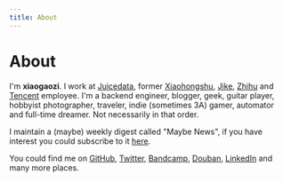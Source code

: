 ```yaml
---
title: About
---
```


# About

I'm **xiaogaozi**. I work at [Juicedata](https://juicefs.com), former [Xiaohongshu](https://www.xiaohongshu.com), [Jike](https://www.ruguoapp.com), [Zhihu](https://www.zhihu.com) and [Tencent](https://www.tencent.com) employee. I'm a backend engineer, blogger, geek, guitar player, hobbyist photographer, traveler, indie (sometimes 3A) gamer, automator and full-time dreamer. Not necessarily in that order.

I maintain a (maybe) weekly digest called "Maybe News", if you have interest you could subscribe to it [here](https://maybe.news).

You could find me on [GitHub](https://github.com/xiaogaozi), [Twitter](https://twitter.com/xiaogaozi), [Bandcamp](https://bandcamp.com/xiaogaozi), [Douban](https://www.douban.com/people/xiaogaozi), [LinkedIn](https://www.linkedin.com/in/gaochangjian) and many more places.
